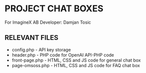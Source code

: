 # PROJECT CHAT BOXES
For ImagineX AB
Developer: Damjan Tosic

## RELEVANT FILES
* config.php - API key storage
* header.php - PHP code for OpenAI API-PHP code
* front-page.php - HTML, CSS and JS code for general chat box
* page-omsoss.php - HTML, CSS and JS code for FAQ chat box
